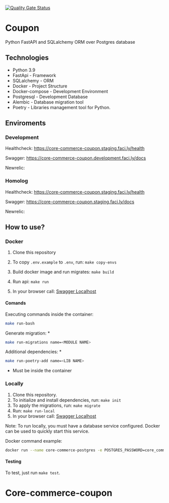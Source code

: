 [![Quality Gate Status](https://sonar.faci.ly/api/project_badges/measure?project=84ad7b7d-4907-49af-a52b-c305d22c2efd&metric=alert_status&token=cd07b25611c7e507c820427568e5adb623ac5559)](https://sonar.faci.ly/dashboard?id=84ad7b7d-4907-49af-a52b-c305d22c2efd)

# Coupon

Python FastAPI and SQLalchemy ORM over Postgres database

## Technologies
- Python 3.9
- FastApi - Framework
- SQLalchemy - ORM
- Docker - Project Structure
- Docker-compose - Development Environment
- Postgresql - Development Database
- Alembic - Database migration tool
- Poetry - Libraries management tool for Python.

## Enviroments

### Development

Healthcheck: https://core-commerce-coupon.staging.faci.ly/health

Swagger: https://core-commerce-coupon.development.faci.ly/docs

Newrelic:

### Homolog

Healthcheck: https://core-commerce-coupon.staging.faci.ly/health

Swagger: https://core-commerce-coupon.staging.faci.ly/docs

Newrelic:

## How to use?

### Docker

1. Clone this repository

2. To copy `.env.example` to `.env`, run: `make copy-envs`

3. Build docker image and run migrates: `make build`

4. Run api: `make run`

5. In your browser call: [Swagger Localhost](http://localhost:8000/api/docs)

#### Comands

Executing commands inside the container:

``` bash
make run-bash
```

Generate migration: *

``` bash
make run-migrations name=<MODULE NAME>
```

Additional dependencies: *

``` bash
make run-poetry-add name=<LIB NAME>
```

* Must be inside the container

### Locally

1. Clone this repository.
2. To initialize and install dependencies, run: `make init`
3. To apply the migrations, run: `make migrate`
4. Run: `make run-local`
5. In your browser call: [Swagger Localhost](http://localhost:8000/docs)

Note: To run locally, you must have a database service configured. Docker can be used to
quickly start this service.

Docker command example:
``` bash
docker run --name core-commerce-postgres -e POSTGRES_PASSWORD=core_commerce -e POSTGRES_USER=core_commerce -e POSTGRES_DB=core_commerce -p 5432:5432 -d postgres
```

#### Testing

To test, just run `make test`.
# Core-commerce-coupon
